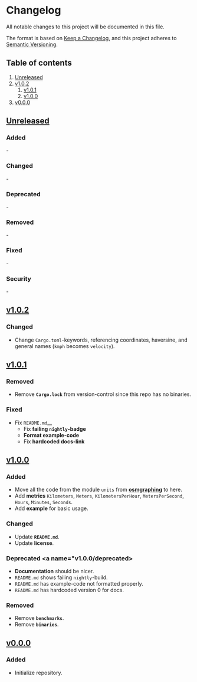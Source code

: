 # Changelog

All notable changes to this project will be documented in this file.

The format is based on [Keep a Changelog][keepachangelog], and this project adheres to [Semantic Versioning][semver].


## Table of contents

1. [Unreleased](#unreleased)
1. [v1.0.2](#v1.0.2)
    1. [v1.0.1](#v1.0.1)
    1. [v1.0.0](#v1.0.0)
1. [v0.0.0](#v0.0.0)


## [Unreleased][github/self/unreleased] <a name="unreleased"></a>

### Added <a name="unreleased/added"></a>

\-


### Changed <a name="unreleased/changed"></a>

\-


### Deprecated <a name="unreleased/deprecated"></a>

\-


### Removed <a name="unreleased/removed"></a>

\-


### Fixed <a name="unreleased/fixed"></a>

\-


### Security <a name="unreleased/security"></a>

\-


## [v1.0.2][github/self/v1.0.2] <a name="v1.0.2"></a>

### Changed <a name="v1.0.2/changed"></a>

- Change `Cargo.toml`-keywords, referencing coordinates, haversine, and general names (`kmph` becomes `velocity`).


## [v1.0.1][github/self/v1.0.1] <a name="v1.0.1"></a>

### Removed <a name="v1.0.1/removed"></a>

- Remove __`Cargo.lock`__ from version-control since this repo has no binaries.


### Fixed <a name="v1.0.1/fixed"></a>

- Fix `README.md`__
  - Fix __failing `nightly`-badge__
  - __Format example-code__
  - Fix __hardcoded docs-link__


## [v1.0.0][github/self/v1.0.0] <a name="v1.0.0"></a>

### Added <a name="v1.0.0/added"></a>

- Move all the code from the module `units` from __[osmgraphing][github/dominicparga/osmgraphing]__ to here.
- Add __metrics__ `Kilometers`, `Meters`, `KilometersPerHour`, `MetersPerSecond`, `Hours`, `Minutes`, `Seconds`.
- Add __example__ for basic usage.


### Changed <a name="v1.0.0/changed"></a>

- Update __`README.md`__.
- Update __license__.


### Deprecated <a name="v1.0.0/deprecated></a>

- __Documentation__ should be nicer.
- `README.md` shows failing `nightly`-build.
- `README.md` has example-code not formatted properly.
- `README.md` has hardcoded version 0 for docs.


### Removed <a name="unreleased/removed"></a>

- Remove __`benchmarks`__.
- Remove __`binaries`__.


## [v0.0.0][github/self/v0.0.0] <a name="v0.0.0"></a>

### Added <a name="v0.0.0/added"></a>

- Initialize repository.


[github/dominicparga/osmgraphing]: https://github.com/dominicparga/osmgraphing
[keepachangelog]: https://keepachangelog.com/en/
[semver]: https://semver.org/

[github/self/unreleased]: https://github.com/dominicparga/kissunits/compare/v1.0.2...HEAD
[github/self/v1.0.2]: https://github.com/dominicparga/kissunits/compare/v1.0.1...v1.0.2
[github/self/v1.0.1]: https://github.com/dominicparga/kissunits/compare/v1.0.0...v1.0.1
[github/self/v1.0.0]: https://github.com/dominicparga/kissunits/compare/v0.0.0...v1.0.0
[github/self/v0.0.0]: https://github.com/dominicparga/kissunits/releases/tag/v0.0.0

